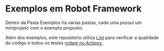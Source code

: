 # Exemplos em Robot Framework

Dentro da Pasta Exemplos há várias pastas, cada uma possui um miniprojeto com o exemplo proposto.

Além dos exemplos, este repositório utiliza [Lint](https://github.com/marketplace/actions/robot-framework-lint) para verificar a qualidade do código e todos os testes [rodam no Actions ](https://github.com/carlosnizolli/robotframework-docker-action/tree/browser).

